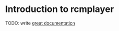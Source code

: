 # Introduction to rcmplayer

TODO: write [great documentation](http://jacobian.org/writing/what-to-write/)
